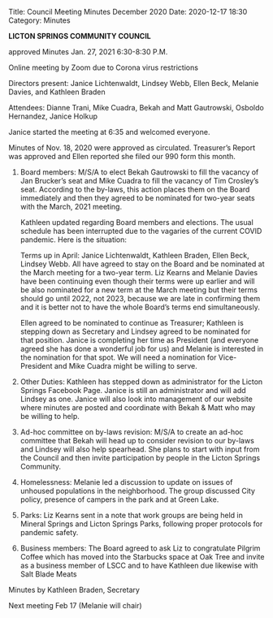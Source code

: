 Title: Council Meeting Minutes December 2020
Date: 2020-12-17 18:30
Category: Minutes


**LICTON SPRINGS COMMUNITY COUNCIL**

approved Minutes Jan. 27, 2021 6:30-8:30 P.M.

Online meeting by Zoom due to Corona virus restrictions

Directors present: Janice Lichtenwaldt, Lindsey Webb, Ellen Beck, Melanie Davies, and Kathleen Braden

Attendees: Dianne Trani, Mike Cuadra, Bekah and Matt Gautrowski, Osboldo Hernandez, Janice Holkup

Janice started the meeting at 6:35 and welcomed everyone.  

Minutes of Nov. 18, 2020 were approved as circulated.  Treasurer’s Report was approved and Ellen reported she filed our 990 form this month. 

1. Board members: M/S/A to elect Bekah Gautrowski to fill the vacancy of Jan Brucker’s seat and Mike Cuadra to fill the vacancy of Tim Crosley’s seat.  According to the by-laws, this action places them on the Board immediately and then they agreed to be nominated for two-year seats with the March, 2021 meeting.

    Kathleen updated regarding Board members and elections. The usual schedule has been interrupted due to the vagaries of the current COVID pandemic.  Here is the situation:

    Terms up in April: Janice Lichtenwaldt, Kathleen Braden, Ellen Beck, Lindsey Webb. All have agreed to stay on the Board and be nominated at the March meeting for a two-year term. Liz Kearns and Melanie Davies have been continuing even though their terms were up earlier and will be also nominated for a new term at the March meeting but their terms should go until 2022, not 2023, because we are late in confirming them and it is better not to have the whole Board’s terms end simultaneously.

    Ellen agreed to be nominated to continue as Treasurer; Kathleen is stepping down as Secretary and Lindsey agreed to be nominated for that position. Janice is completing her time as President (and everyone agreed she has done a wonderful job for us) and Melanie is interested in the nomination for that spot.  We will need a nomination for Vice-President and Mike Cuadra might be willing to serve.

2. Other Duties: Kathleen has stepped down as administrator for the Licton Springs Facebook Page.  Janice is still an administrator and will add Lindsey as one. Janice will also look into management of our website where minutes are posted and coordinate with Bekah & Matt who may be willing to help.

3. Ad-hoc committee on by-laws revision: M/S/A to create an ad-hoc committee that Bekah will head up to consider revision to our by-laws and Lindsey will also help spearhead. She plans to start with input from the Council and then invite participation by people in the Licton Springs Community.

4. Homelessness: Melanie led a discussion to update on issues of unhoused populations in the neighborhood. The group discussed City policy, presence of campers in the park and at Green Lake.  

5. Parks: Liz Kearns sent in a note that work groups are being held in Mineral Springs and Licton Springs Parks, following proper protocols for pandemic safety.

6. Business members: The Board agreed to ask Liz to congratulate Pilgrim Coffee which has moved into the Starbucks space at Oak Tree and invite as a business member of LSCC and to have Kathleen due likewise with Salt Blade Meats

Minutes by Kathleen Braden, Secretary

Next meeting Feb 17 (Melanie will chair)

